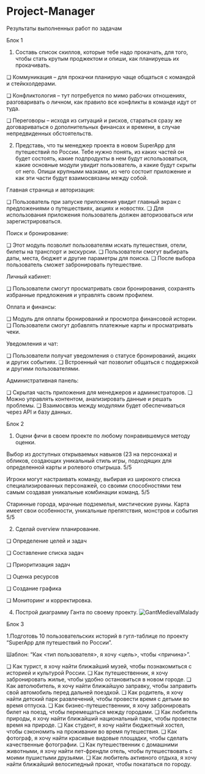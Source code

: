 # Project-Manager
Результаты выполненных работ по задачам

  Блок 1

1. Составь список скиллов, которые тебе надо прокачать, для того, чтобы стать крутым проджектом и опиши, как планируешь их прокачивать.

❏ Коммуникация – для прокачки планирую чаще общаться с командой и стейкхолдерами.

❏ Конфликтология – тут потребуется по мимо рабочих отношениях, разговаривать о личном, как правило все конфликты в команде идут от туда.

❏ Переговоры – исходя из ситуаций и рисков, стараться сразу же договариваться о дополнительных финансах и времени, в случае непредвиденных обстоятельств.

2. Представь, что ты менеджер проекта в новом SuperApp для путешествий по России. Тебе нужно понять, из каких частей он будет состоять, какие подпродукты в нем будут использоваться, какие основные модули увидит пользователь, а какие будут скрыты от него. Опиши крупными мазками, из чего состоит приложение и как эти части будут взаимосвязаны между собой.

Главная страница и авторизация:

❏ Пользователь при запуске приложения увидит главный экран с предложениями о путешествиях, акциях и новостях.
❏ Для использования приложения пользователь должен авторизоваться или зарегистрироваться.

Поиск и бронирование:

❏ Этот модуль позволит пользователям искать путешествия, отели, билеты на транспорт и экскурсии.
❏ Пользователи смогут выбирать даты, места, бюджет и другие параметры для поиска.
❏ После выбора пользователь сможет забронировать путешествие.

Личный кабинет:

❏ Пользователи смогут просматривать свои бронирования, сохранять избранные предложения и управлять своим профилем.

Оплата и финансы:

❏ Модуль для оплаты бронирований и просмотра финансовой истории.
❏ Пользователи смогут добавлять платежные карты и просматривать чеки.

Уведомления и чат:

❏ Пользователи получат уведомления о статусе бронирований, акциях и других событиях.
❏ Встроенный чат позволит общаться с поддержкой и другими пользователями.

Административная панель:

❏ Скрытая часть приложения для менеджеров и администраторов.
❏ Можно управлять контентом, анализировать данные и решать проблемы.
❏ Взаимосвязь между модулями будет обеспечиваться через API и базу данных.

  Блок 2

1. Оцени фичи в своем проекте по любому понравившемуся методу оценки.

Выбор из доступных открываемых навыков (23 на персонажа) и обликов, создающих уникальный стиль игры, подходящих для определенной карты и ролевого отыгрыша. 5/5

Игроки могут настраивать команду, выбирая из широкого списка специализированных персонажей, со своими способностями тем самым создавая уникальные комбинации команд. 5/5

Старинные города, мрачные подземелья, мистические руины. Карта имеет свои особенности, уникальные препятствия, монстров и события 5/5

2. Сделай overview планирование.

❏ Определение целей и задач

❏ Составление списка задач

❏ Приоритизация задач

❏ Оценка ресурсов

❏ Создание графика

❏ Мониторинг и корректировка.

4. Построй диаграмму Ганта по своему проекту.
![GantMedievalMalady](https://github.com/qmamorup/Project-Manager/assets/96193979/0653b9cf-7bd9-475e-a52b-5bce53cdde18)

  Блок 3

1.Подготовь 10 пользовательских историй в гугл-таблице по проекту “SuperApp для путешествий по России”.

Шаблон: “Как <тип пользователя>, я хочу <цель>, чтобы <причина>”.
 
❏ Как турист, я хочу найти ближайший музей, чтобы познакомиться с историей и культурой России.
❏ Как путешественник, я хочу забронировать жилье, чтобы удобно остановиться в новом городе.
❏ Как автолюбитель, я хочу найти ближайшую заправку, чтобы заправить свой автомобиль перед дальней поездкой.
❏ Как родитель, я хочу найти детский парк развлечений, чтобы провести время с детьми во время отпуска.
❏ Как бизнес-путешественник, я хочу забронировать билет на поезд, чтобы перемещаться между городами.
❏ Как любитель природы, я хочу найти ближайший национальный парк, чтобы провести время на природе.
❏ Как студент, я хочу найти бюджетный хостел, чтобы сэкономить на проживании во время путешествия.
❏ Как фотограф, я хочу найти красивые видовые площадки, чтобы сделать качественные фотографии.
❏ Как путешественник с домашними животными, я хочу найти пет-френдли отель, чтобы путешествовать с моими пушистыми друзьями.
❏ Как любитель активного отдыха, я хочу найти ближайший велосипедный прокат, чтобы покататься по городу.

